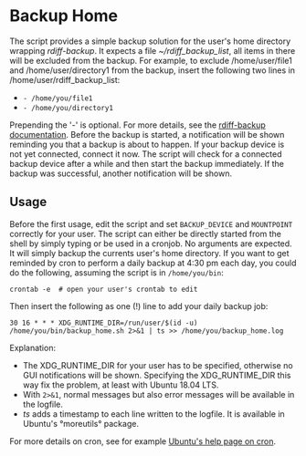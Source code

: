 # Backup Home

The script provides a simple backup solution for the user's home directory wrapping *rdiff-backup*.
It expects a file *~/rdiff_backup_list*, all items in there will be excluded from the backup.
For example, to exclude /home/user/file1 and /home/user/directory1 from the backup, insert the
following two lines in /home/user/rdiff_backup_list:

* `- /home/you/file1`
* `- /home/you/directory1`

Prepending the '-' is optional. For more details, see the
[rdiff-backup documentation](https://rdiff-backup.net/).
Before the backup is started, a notification will be shown reminding you that a backup is about to
happen. If your backup device is not yet connected, connect it now. The script will check for a
connected backup device after a while and then start the backup immediately.
If the backup was successful, another notification will be shown.

## Usage

Before the first usage, edit the script and set `BACKUP_DEVICE` and `MOUNTPOINT` correctly for your
user.
The script can either be directly started from the shell by simply typing or be used in a cronjob.
No arguments are expected. It will simply backup the currents user's home directory.
If you want to get reminded by cron to perform a daily backup at 4:30 pm each day, you could do
the following, assuming the script is in `/home/you/bin`:

`crontab -e  # open your user's crontab to edit`

Then insert the following as one (!) line to add your daily backup job:

`30 16 * * * XDG_RUNTIME_DIR=/run/user/$(id -u) /home/you/bin/backup_home.sh 2>&1
 | ts >> /home/you/backup_home.log`

Explanation:

* The XDG_RUNTIME_DIR for your user has to be specified, otherwise no GUI notifications will be shown.
  Specifying the XDG_RUNTIME_DIR this way fix the problem, at least with Ubuntu 18.04 LTS.
* With `2>&1`, normal messages but also error messages will be available in the logfile.
* *ts* adds a timestamp to each line written to the logfile. It is available in Ubuntu's °moreutils°
  package.

For more details on cron, see for example
[Ubuntu's help page on cron](https://help.ubuntu.com/community/CronHowto).
